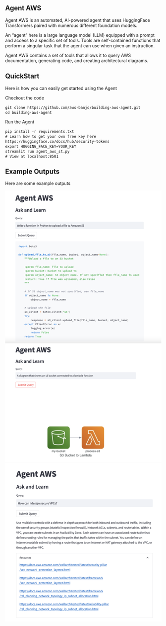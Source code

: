 ## Agent AWS
Agent AWS is an automated, AI-powered agent that uses HuggingFace Transformers paired with numerous different foundation models.

An “agent” here is a large language model (LLM) equipped with a prompt and access to a specific set of tools. 
Tools are self-contained functions that perform a singular task that the agent can use when given an instruction.

Agent AWS contains a set of tools that allows it to query AWS documentation, generating code, and creating architectural diagrams.

## QuickStart

Here is how you can easily get started using the Agent

Checkout the code
```
git clone https://github.com/aws-banjo/building-aws-agent.git
cd building-aws-agent
```

Run the Agent
```
pip install -r requirements.txt
# Learn how to get your own free key here https://huggingface.co/docs/hub/security-tokens
export HUGGING_FACE_KEY=YOUR_KEY
streamlit run agent_aws_st.py
# View at localhost:8501
```

## Example Outputs
Here are some example outputs

<div align="center"><img src="images/code_example.png" alt="Writing Code"></div>
<div align="center"><img src="images/diagram_example.png" alt="Creating Diagram"></div>
<div align="center"><img src="images/query_example.png" alt="Query example"></div>